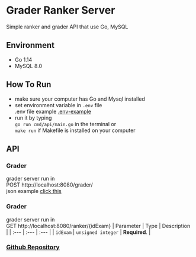 # Grader Ranker Server

Simple ranker and grader API that use Go, MySQL
## Environment
 - Go 1.14
 - MySQL 8.0

## How To Run
 - make sure your computer has Go and Mysql installed
 - set environment variable in `.env` file <br>
 .env file example <a href="./.env-example">.env-example</a>
 - run it by typing <br> 
    ```go run cmd/api/main.go``` in the terminal or <br>
    ```make run``` if Makefile is installed on your computer

## API
### Grader 
grader server run in <br> POST http://localhost:8080/grader/<br>
json example <a href="./scripts/examsheets_dummy.json">click this</a>

### Grader
grader server run in <br> GET http://localhost:8080/ranker/{idExam}
| Parameter | Type | Description |
| :--- | :--- | :--- |
| `idExam` | `unsigned integer` | **Required**.  |
### <a href="https://github.com/sy-anwar/grader-ranker-server">Github Repository</a> 
